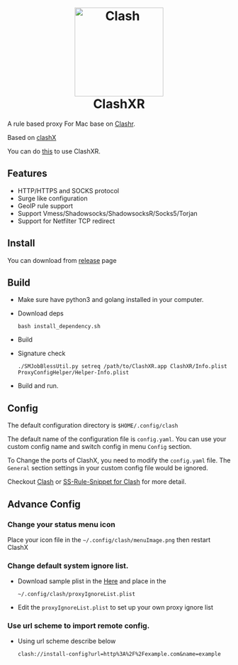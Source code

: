 <h1 align="center">
  <img src="https://github.com/Dreamacro/clash/raw/master/docs/logo.png" alt="Clash" width="200">
  <br>
  ClashXR
  <br>
</h1>


A rule based proxy For Mac base on [Clashr](https://github.com/wzdnzd/clash/tree/clashr).

Based on [clashX](https://github.com/yichengchen/clashX)

You can do [this](https://github.com/paradiseduo/subweb) to use ClashXR.


## Features

- HTTP/HTTPS and SOCKS protocol
- Surge like configuration
- GeoIP rule support
- Support Vmess/Shadowsocks/ShadowsocksR/Socks5/Torjan
- Support for Netfilter TCP redirect

## Install

You can download from [release](https://github.com/paradiseduo/ClashXR/releases) page

## Build
- Make sure have python3 and golang installed in your computer.

- Download deps
  ```
  bash install_dependency.sh
  ```
- Build
  
- Signature check
  ```shell 
  ./SMJobBlessUtil.py setreq /path/to/ClashXR.app ClashXR/Info.plist ProxyConfigHelper/Helper-Info.plist
  ```

- Build and run.

## Config


The default configuration directory is `$HOME/.config/clash`

The default name of the configuration file is `config.yaml`. You can use your custom config name and switch config in menu `Config` section.

To Change the ports of ClashX, you need to modify the `config.yaml` file. The `General` section settings in your custom config file would be ignored.

Checkout [Clash](https://github.com/Dreamacro/clash) or [SS-Rule-Snippet for Clash](https://github.com/Hackl0us/SS-Rule-Snippet/blob/master/LAZY_RULES/clash.yaml) for more detail.

## Advance Config
### Change your status menu icon

  Place your icon file in the `~/.config/clash/menuImage.png`  then restart ClashX

### Change default system ignore list.

- Download sample plist in the [Here](proxyIgnoreList.plist) and place in the

  ```
  ~/.config/clash/proxyIgnoreList.plist
  ```

- Edit the `proxyIgnoreList.plist` to set up your own proxy ignore list

### Use url scheme to import remote config.

- Using url scheme describe below

  ```
  clash://install-config?url=http%3A%2F%2Fexample.com&name=example
  ```


